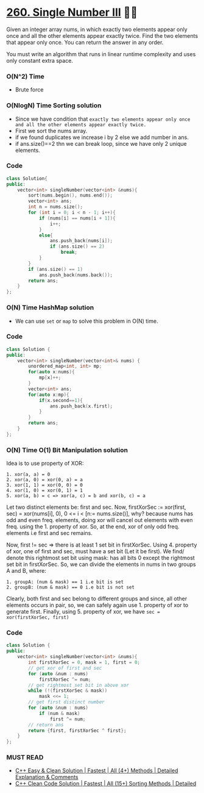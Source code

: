 # [260. Single Number III](https://leetcode.com/problems/single-number-iii/) 🌟🌟

Given an integer array nums, in which exactly two elements appear only once and all the other elements appear exactly twice. Find the two elements that appear only once. You can return the answer in any order.

You must write an algorithm that runs in linear runtime complexity and uses only constant extra space.

### O(N^2) Time

- Brute force

### O(NlogN) Time Sorting solution

- Since we have condition that `exactly two elements appear only once and all the other elements appear exactly twice.`
- First we sort the nums array.
- if we found duplicates we increase i by 2 else we add number in ans.
- if ans.size()==2 thn we can break loop, since we have only 2 unique elements.

### Code

```cpp
class Solution{
public:
    vector<int> singleNumber(vector<int> &nums){
        sort(nums.begin(), nums.end());
        vector<int> ans;
        int n = nums.size();
        for (int i = 0; i < n - 1; i++){
            if (nums[i] == nums[i + 1]){
                i++;
            }
            else{
                ans.push_back(nums[i]);
                if (ans.size() == 2)
                    break;
            }
        }
        if (ans.size() == 1)
            ans.push_back(nums.back());
        return ans;
    }
};
```

### O(N) Time HashMap solution

- We can use `set` or `map` to solve this problem in O(N) time.

### Code

```cpp
class Solution {
public:
    vector<int> singleNumber(vector<int>& nums) {
        unordered_map<int, int> mp;
        for(auto x:nums){
            mp[x]++;
        }
        vector<int> ans;
        for(auto x:mp){
            if(x.second==1){
                ans.push_back(x.first);
            }
        }
        return ans;
    }
};
```

### O(N) Time O(1) Bit Manipulation solution

Idea is to use property of XOR:

```
1. xor(a, a) = 0
2. xor(a, 0) = xor(0, a) = a
3. xor(1, 1) = xor(0, 0) = 0
4. xor(1, 0) = xor(0, 1) = 1
5. xor(a, b) = c => xor(a, c) = b and xor(b, c) = a
```

Let two distinct elements be: first and sec. Now, firstXorSec := xor(first, sec) = xor(nums[i], 0), 0 <= i < [n:= nums.size()], why? because nums has odd and even freq. elements, doing xor will cancel out elements with even freq. using the 1. property of xor. So, at the end, xor of only odd freq. elements i.e first and sec remains.

Now, first != sec => there is at least 1 set bit in firstXorSec. Using 4. property of xor, one of first and sec, must have a set bit (Let it be first). We find/ denote this rightmost set bit using mask: has all bits 0 except the rightmost set bit in firstXorSec. So, we can divide the elements in nums in two groups A and B, where:

```
1. groupA: (num & mask) == 1 i.e bit is set
2. groupB: (num & mask) == 0 i.e bit is not set
```

Clearly, both first and sec belong to different groups and since, all other elements occurs in pair, so, we can safely again use 1. property of xor to generate first. Finally, using 5. property of xor, we have `sec = xor(firstXorSec, first)`

### Code

```cpp
class Solution {
public:
    vector<int> singleNumber(vector<int> &nums){
        int firstXorSec = 0, mask = 1, first = 0;
        // get xor of first and sec
        for (auto &num : nums)
            firstXorSec ^= num;
        // get rightmost set bit in above xor
        while (!(firstXorSec & mask))
            mask <<= 1;
        // get first distinct number
        for (auto &num : nums)
            if (num & mask)
                first ^= num;
        // return ans
        return {first, firstXorSec ^ first};
    }
};
```

### MUST READ

- [C++ Easy & Clean Solution | Fastest | All (4+) Methods | Detailed Explanation & Comments](<https://leetcode.com/problems/single-number-iii/discuss/1561852/C%2B%2B-Easy-and-Clean-Solution-or-Fastest-or-All-(4%2B)-Methods-or-Detailed-Explanation-and-Comments>)
- [C++ Clean Code Solution | Fastest | All (15+) Sorting Methods | Detailed](<https://leetcode.com/problems/sort-an-array/discuss/1401412/C%2B%2B-Clean-Code-Solution-or-Fastest-or-All-(15%2B)-Sorting-Methods-or-Detailed>)
